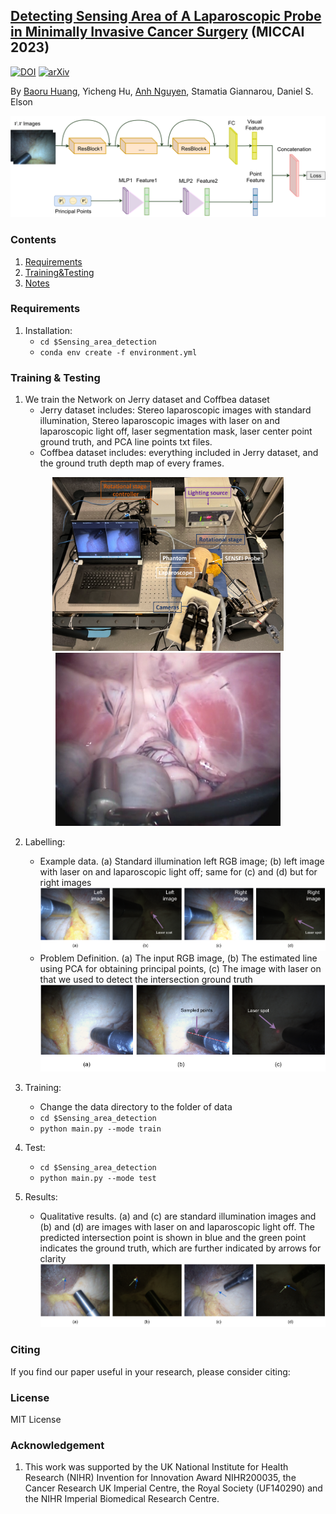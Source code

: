 ## [Detecting Sensing Area of A Laparoscopic Probe in Minimally Invasive Cancer Surgery](https://arxiv.org/abs/2208.08407) (MICCAI 2023)
[![DOI](https://img.shields.io/badge/DOI-10.1007%2F978--3--031--16449--1__2-darkyellow)](https://doi.org/10.1007/978-3-031-16449-1_2)
[![arXiv](https://img.shields.io/badge/arXiv-2208.08407-b31b1b.svg)](https://arxiv.org/abs/2208.08407)

By [Baoru Huang](https://baoru.netlify.app/), Yicheng Hu, [Anh Nguyen](https://www.csc.liv.ac.uk/~anguyen), Stamatia Giannarou, Daniel S. Elson

![image](https://github.com/br0202/Sensing_area_detection/blob/master/figure/main_network2.png "Network")

### Contents
1. [Requirements](#requirements)
2. [Training&Testing](#training)
3. [Notes](#notes)


### Requirements

1. Installation:
	- `cd $Sensing_area_detection`
	- `conda env create -f environment.yml`

	
### Training & Testing

1. We train the Network on Jerry dataset and Coffbea dataset
	- Jerry dataset includes: Stereo laparoscopic images with standard illumination, Stereo laparoscopic images with laser on and laparoscopic light off, laser segmentation mask, laser center point ground truth, and PCA line points txt files. 
	- Coffbea dataset includes: everything included in Jerry dataset, and the ground truth depth map of every frames.

<p align="center">
  <img src="https://github.com/br0202/Sensing_area_detection/blob/master/figure/Picture4.png" width="370" />
  <img src="https://github.com/br0202/Sensing_area_detection/blob/master/figure/probe.jpeg" width="360" /> 
</p>
	

2. Labelling:
	- Example data. (a) Standard illumination left RGB image; (b) left image with laser on and laparoscopic light off; same for (c) and (d) but for right images
![image](https://github.com/br0202/Sensing_area_detection/blob/master/figure/dataset-all.png "dataset")
	- Problem Definition. (a) The input RGB image, (b) The estimated line using PCA for obtaining principal points, (c) The image with laser on that we used to detect the intersection ground truth	
![image](https://github.com/br0202/Sensing_area_detection/blob/master/figure/label.png "PCA")
	

3. Training:
	- Change the data directory to the folder of data
	- `cd $Sensing_area_detection`
	- `python main.py --mode train`
	
4. Test:
    - `cd $Sensing_area_detection`
    - `python main.py --mode test`

5. Results:
	- Qualitative results. (a) and (c) are standard illumination images and (b) and (d) are images with laser on and laparoscopic light off. The predicted intersection point is shown in blue and the green point indicates the ground truth, which are further indicated by arrows for clarity
![image](https://github.com/br0202/Sensing_area_detection/blob/master/figure/vis.png "results")
	

### Citing 

If you find our paper useful in your research, please consider citing:

        

### License
MIT License

### Acknowledgement
1. This work was supported by the UK National Institute for Health Research (NIHR) Invention for Innovation Award NIHR200035, the Cancer Research UK Imperial Centre, the Royal Society (UF140290) and the NIHR Imperial Biomedical Research Centre.
